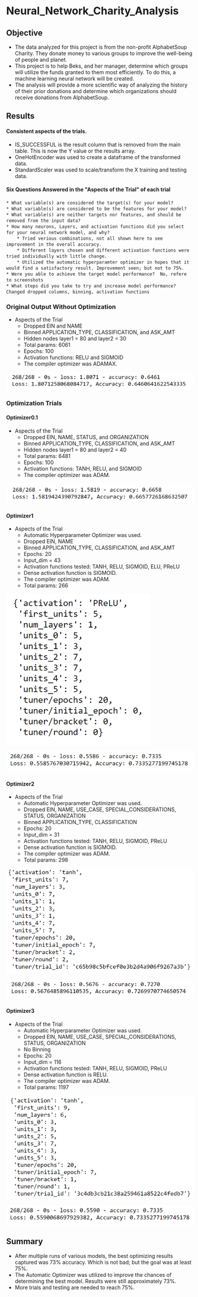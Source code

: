 # Neural_Network_Charity_Analysis

## Objective
* The data analyzed for this project is from the non-profit AlphabetSoup Charity. They donate money to various groups to improve the well-being of people and planet.
* This project is to help Beks, and her manager, determine which groups will utilize the funds granted to them most efficiently. To do this, a machine learning neural network will be created.
* The analysis will provide a more scientific way of analyzing the history of their prior donations and determine which organizations should receive donations from AlphabetSoup.

## Results

#### Consistent aspects of the trials.
* IS_SUCCESSFUL is the result column that is removed from the main table. This is now the Y value or the results array.
* OneHotEncoder was used to create a dataframe of the transformed data.
* StandardScaler was used to scale/transform the X training and testing data.

#### Six Questions Answered in the "Aspects of the Trial" of each trial
	* What variable(s) are considered the target(s) for your model?
	* What variable(s) are considered to be the features for your model?
	* What variable(s) are neither targets nor features, and should be removed from the input data? 
	* How many neurons, Layers, and activation functions did you select for your neural network model, and why? 
		* Tried verious combinations, not all shown here to see improvement in the overall accuracy. 
		* Different layers chosen and different activation functions were tried individually with little change. 
		* Utilized the automatic hyperparamter optimizer in hopes that it would find a satisfactory result. Improvement seen; but not to 75%.
	* Were you able to achieve the target model performance?  No, refere to screenshots
	* What steps did you take to try and increase model performance?  Changed dropped columns, binning, activation functions

### Original Output Without Optimization

* Aspects of the Trial
	* Dropped EIN and NAME
	* Binned APPLICATION_TYPE, CLASSIFICATION, and ASK_AMT
	* Hidden nodes layer1 = 80 and layer2 = 30
	* Total params: 6061
	* Epochs: 100
	* Activation functions: RELU and SIGMOID 
	* The compiler optimizer was ADAMAX.

![Original Output](https://github.com/summerstime/Neural_Network_Charity_Analysis/blob/main/images/Starting_Output.png)


### Optimization Trials

#### Optimizer0.1

* Aspects of the Trial
	* Dropped EIN, NAME, STATUS, and ORGANIZATION
	* Binned APPLICATION_TYPE, CLASSIFICATION, and ASK_AMT
	* Hidden nodes layer1 = 80 and layer2 = 40
	* Total params: 6481
	* Epochs: 100
	* Activation functions: TANH, RELU, and SIGMOID 
	* The compiler optimizer was ADAM.

![Optimizer Output0.1](https://github.com/summerstime/Neural_Network_Charity_Analysis/blob/main/images/Optimizer0.1.png)

#### Optimizer1

* Aspects of the Trial
	* Automatic Hyperparameter Optimizer was used.
	* Dropped EIN, NAME
	* Binned APPLICATION_TYPE, CLASSIFICATION, and ASK_AMT
	* Epochs: 20
	* Input_dim = 43
	* Activation functions tested: TANH, RELU, SIGMOID, ELU, PReLU 
	* Dense activation function is SIGMOID.
	* The compiler optimizer was ADAM.
	* Total params: 266

![Optimizer1 Output1](https://github.com/summerstime/Neural_Network_Charity_Analysis/blob/main/images/Opto_Copy1_Result1.png)

![Optimizer1 Output2](https://github.com/summerstime/Neural_Network_Charity_Analysis/blob/main/images/Opto_Copy1_Result2.png)


#### Optimizer2

* Aspects of the Trial
	* Automatic Hyperparameter Optimizer was used.
	* Dropped EIN, NAME, USE_CASE, SPECIAL_CONSIDERATIONS, STATUS, ORGANIZATION
	* Binned APPLICATION_TYPE, CLASSIFICATION
	* Epochs: 20
	* Input_dim = 31
	* Activation functions tested: TANH, RELU, SIGMOID, PReLU 
	* Dense activation function is SIGMOID.
	* The compiler optimizer was ADAM.
	* Total params: 298

![Optimizer2 Output1](https://github.com/summerstime/Neural_Network_Charity_Analysis/blob/main/images/Opto_Copy2_Result1.png)

![Optimizer2 Output2](https://github.com/summerstime/Neural_Network_Charity_Analysis/blob/main/images/Opto_Copy2_Result2.png)


#### Optimizer3

* Aspects of the Trial
	* Automatic Hyperparameter Optimizer was used.
	* Dropped EIN, NAME, USE_CASE, SPECIAL_CONSIDERATIONS, STATUS, ORGANIZATION
	* No Binning
	* Epochs: 20
	* Input_dim = 116
	* Activation functions tested: TANH, RELU, SIGMOID, PReLU 
	* Dense activation function is RELU.
	* The compiler optimizer was ADAM.
	* Total params: 1197

![Optimizer3 Output1](https://github.com/summerstime/Neural_Network_Charity_Analysis/blob/main/images/Opto_Copy3_Result1.png)

![Optimizer3 Output2](https://github.com/summerstime/Neural_Network_Charity_Analysis/blob/main/images/Opto_Copy3_Result2.png)


## Summary
* After multiple runs of various models, the best optimizing results captured was 73% accuracy. Which is not bad; but the goal was at least 75%.
* The Automatic Optimizer was utilized to improve the chances of determining the best model. Results were still approximately 73%.
* More trials and testing are needed to reach 75%. 